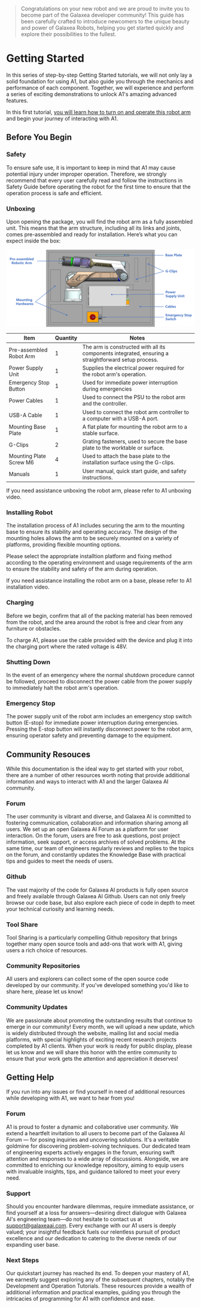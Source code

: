 > Congratulations on your new robot and we are proud to invite you to become part of the Galaxea developer community! 
This guide has been carefully crafted to introduce newcomers to the unique beauty and power of Galaxea Robots, 
helping you get started quickly and explore their possibilities to the fullest.
# Getting Started
In this series of step-by-step Getting Started tutorials, we will not only lay a solid foundation for using A1, 
but also guide you through the mechanics and performance of each component. 
Together, we will experience and perform a series of exciting demonstrations to unlock A1's amazing advanced features.

In this first tutorial, <u>you will learn how to turn on and operate this robot arm</u> and begin your journey of interacting with A1.

## Before You Begin
### Safety
To ensure safe use, it is important to keep in mind that A1 may cause potential injury under improper operation. 
Therefore, we strongly recommend that every user carefully read and follow the instructions in 
Safety Guide before operating the robot for the first time to ensure that the operation process is safe and efficient.

### Unboxing
Upon opening the package, you will find the robot arm as a fully assembled unit. 
This means that the arm structure, including all its links and joints, 
comes pre-assembled and ready for installation. Here’s what you can expect inside the box:

![A1_unboxing](assets/A1_unboxing.png)

| Item                    | Quantity | Notes                                                                                                |
|-------------------------|----------|------------------------------------------------------------------------------------------------------|
| Pre-assembled Robot Arm | 1        | The arm is constructed with all its components integrated, ensuring a straightforward setup process. |
| Power Supply Unit       | 1        | Supplies the electrical power required for the robot arm's operation.                              |
| Emergency Stop Button   | 1        | Used for immediate power interruption during emergencies                                                                                                     |
| Power Cables            | 1        | Used to connect the PSU to the robot arm and the controller.                                       |
| USB-A Cable             | 1        | Used to connect the robot arm controller to a computer with a USB-A port.                          |
| Mounting Base Plate     | 1        | A flat plate for mounting the robot arm to a stable surface.                                       |
| G-Clips                 | 2        | Grating fasteners, used to secure the base plate to the worktable or surface.                        |
| Mounting Plate Screw M6 | 4        | Used to attach the base plate to the installation surface using the G-clips.                         |
| Manuals                 | 1        | User manual, quick start guide, and safety instructions.                                             |

If you need assistance unboxing the robot arm, please refer to A1 unboxing video.

### Installing Robot
The installation process of A1 includes securing the arm to the mounting base to ensure its stability and operating accuracy. 
The design of the mounting holes allows the arm to be securely mounted on a variety of platforms, 
providing flexible mounting options.

Please select the appropriate installtion platform and fixing method according to the operating environment 
and usage requirements of the arm to ensure the stability and safety of the arm during operation.

If you need assistance installing the robot arm on a base, please refer to A1 installation video.

### Charging
Before we begin, confirm that all of the packing material has been removed from the robot, 
and the area around the robot is free and clear from any furniture or obstacles.

To charge A1, please use the cable provided with the device and plug it into the charging port where the rated voltage is 48V.

### Shutting Down
In the event of an emergency where the normal shutdown procedure cannot be followed, 
proceed to disconnect the power cable from the power supply to immediately halt the robot arm's operation.

### Emergency Stop
The power supply unit of the robot arm includes an emergency stop switch button (E-stop) for immediate power 
interruption during emergencies. Pressing the E-stop button will instantly disconnect power to the robot arm,
ensuring operator safety and preventing damage to the equipment.

## Community Resouces 
While this documentation is the ideal way to get started with your robot, 
there are a number of other resources worth noting that provide additional 
information and ways to interact with A1 and the larger Galaxea AI community.

### Forum
The user community is vibrant and diverse, and Galaxea AI is committed to fostering communication, 
collaboration and information sharing among all users. 
We set up an open Galaxea AI Forum as a platform for user interaction. 
On the forum, users are free to ask questions, 
post project information, seek support, 
or access archives of solved problems. 
At the same time, our team of engineers regularly reviews and replies to the topics on the forum, 
and constantly updates the Knowledge Base with practical tips and guides to meet the needs of users.

### Github
The vast majority of the code for Galaxea AI products is fully open source and freely available through Galaxea AI Github. 
Users can not only freely browse our code base, but also explore each piece of code in depth to meet your technical curiosity and learning needs.

### Tool Share
Tool Sharing is a particularly compelling Github repository that brings together 
many open source tools and add-ons that work with A1, giving users a rich choice of resources.

### Community Repositories
All users and explorers can collect some of the open source code developed by our community. 
If you've developed something you'd like to share here, please let us know!

### Community Updates
We are passionate about promoting the outstanding results that continue to emerge in our community! 
Every month, we will upload a new update, which is widely distributed through the website, 
mailing list and social media platforms, with special highlights of exciting recent research projects completed by A1 clients. 
When your work is ready for public display, 
please let us know and we will share this honor with the entire community to ensure that your work gets the attention and appreciation it deserves!

## Getting Help
If you run into any issues or find yourself in need of additional resources while developing with A1, 
we want to hear from you!

### Forum
A1 is proud to foster a dynamic and collaborative user community. 
We extend a heartfelt invitation to all users to become part of the Galaxea AI Forum —  for posing inquiries and uncovering solutions. 
It's a veritable goldmine for discovering problem-solving techniques. 
Our dedicated team of engineering experts actively engages in the forum, 
ensuring swift attention and responses to a wide array of discussions. Alongside, 
we are committed to enriching our knowledge repository, 
aiming to equip users with invaluable insights, 
tips, and guidance tailored to meet your every need.

### Support
Should you encounter hardware dilemmas, require immediate assistance, 
or find yourself at a loss for answers—desiring direct dialogue with 
Galaxea AI's engineering team—do not hesitate to contact us at [support@galaxeaai.com](mailto:support@galaxeaai.com). 
Every exchange with our A1 users is deeply valued; 
your insightful feedback fuels our relentless pursuit of product excellence and our 
dedication to catering to the diverse needs of our expanding user base.

### Next Steps
Our quickstart journey has reached its end. 
To deepen your mastery of A1, we earnestly suggest exploring any of the subsequent chapters, 
notably the Development and Operation Tutorials. 
These resources provide a wealth of additional information and practical examples, 
guiding you through the intricacies of programming for A1 with confidence and ease.